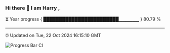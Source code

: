 ### Hi there 👋 I am Harry , 

⏳ Year progress { ████████████████████████▁▁▁▁▁▁ } 80.79 %

---

⏰ Updated on Tue, 22 Oct 2024 16:15:10 GMT

![Progress Bar CI](https://github.com/duykhang68/duykhang68/workflows/Progress%20Bar%20CI/badge.svg)
